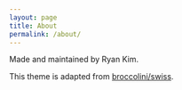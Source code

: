 ```yaml
---
layout: page
title: About
permalink: /about/
---
```


Made and maintained by Ryan Kim.

This theme is adapted from [broccolini/swiss](https://github.com/broccolini/swiss).
